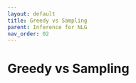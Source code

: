 ```yaml
---
layout: default
title: Greedy vs Sampling
parent: Inference for NLG
nav_order: 02
---
```


# Greedy vs Sampling

